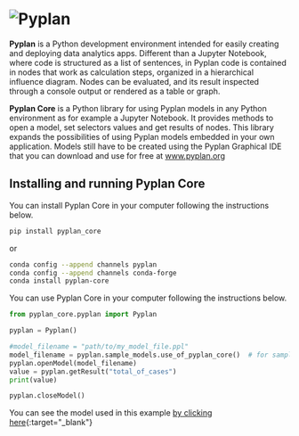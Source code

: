 # ![Pyplan](https://raw.githubusercontent.com/pyplan/pyplan-ide/master/docs/assets/img/logo.png)

**Pyplan** is a Python development environment intended for easily creating and deploying data analytics apps. Different than a Jupyter Notebook, where code is structured as a list of sentences, in Pyplan code is contained in nodes that work as calculation steps, organized in a hierarchical influence diagram. Nodes can be evaluated, and its result inspected through a console output or rendered as a table or graph. 

**Pyplan Core** is a Python library for using Pyplan models in any Python environment as for example a Jupyter Notebook.
It provides methods to open a model, set selectors values and get results of nodes.
This library expands the possibilities of using Pyplan models embedded in your own application.
Models still have to be created using the Pyplan Graphical IDE that you can download and use for free at www.pyplan.org

## Installing and running Pyplan Core

You can install Pyplan Core in your computer following the instructions below. 

```bash
pip install pyplan_core
```
or

```bash
conda config --append channels pyplan
conda config --append channels conda-forge
conda install pyplan-core
```

You can use Pyplan Core in your computer following the instructions below. 

```python
from pyplan_core.pyplan import Pyplan

pyplan = Pyplan()

#model_filename = "path/to/my_model_file.ppl"
model_filename = pyplan.sample_models.use_of_pyplan_core()  # for sample purposes
pyplan.openModel(model_filename)
value = pyplan.getResult("total_of_cases")
print(value)

pyplan.closeModel() 
```

You can see the model used in this example [by clicking here](https://my.pyplan.org/#shared/49df9b20-39b4-4466-b10c-6920e6990d50){:target="_blank"}

